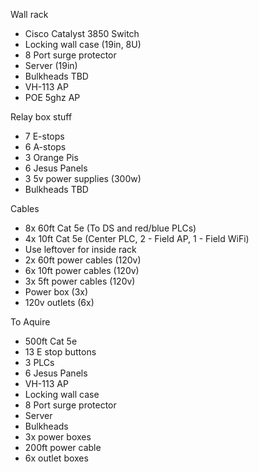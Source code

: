 Wall rack
- Cisco Catalyst 3850 Switch
- Locking wall case (19in, 8U)
- 8 Port surge protector
- Server (19in)
- Bulkheads TBD
- VH-113 AP
- POE 5ghz AP

Relay box stuff
- 7 E-stops
- 6 A-stops
- 3 Orange Pis
- 6 Jesus Panels
- 3 5v power supplies (300w)
- Bulkheads TBD

Cables
- 8x 60ft Cat 5e (To DS and red/blue PLCs)
- 4x 10ft Cat 5e (Center PLC, 2 - Field AP, 1 - Field WiFi)
- Use leftover for inside rack
- 2x 60ft power cables (120v)
- 6x 10ft power cables (120v)
- 3x 5ft power cables (120v)
- Power box (3x)
- 120v outlets (6x)

To Aquire
- 500ft Cat 5e
- 13 E stop buttons
- 3 PLCs
- 6 Jesus Panels
- VH-113 AP
- Locking wall case
- 8 Port surge protector
- Server
- Bulkheads
- 3x power boxes
- 200ft power cable
- 6x outlet boxes
